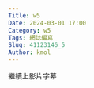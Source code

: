 ```yaml
---
Title: w5
Date: 2024-03-01 17:00
Category: w5
Tags: 網誌編寫
Slug: 41123146_5
Author: kmol
---
```




<!-- PELICAN_END_SUMMARY -->
繼續上影片字幕